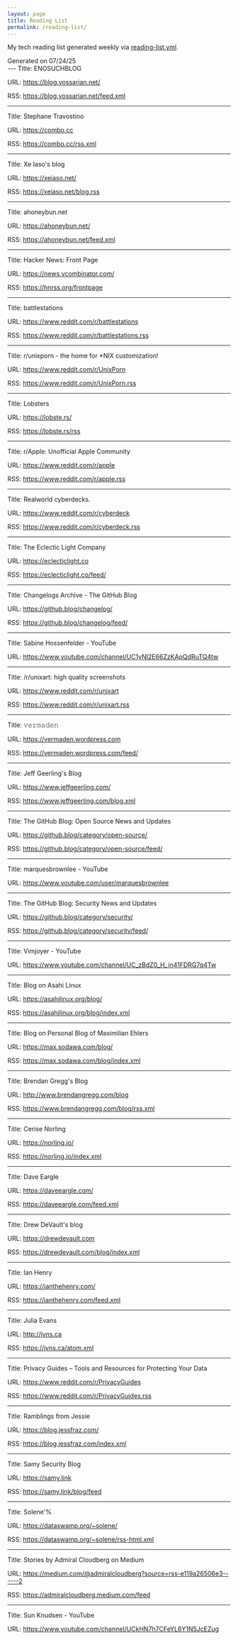 ```yaml
---
layout: page
title: Reading List
permalink: /reading-list/
---
```


My tech reading list generated weekly via [reading-list.yml](https://github.com/heywoodlh/heywoodlh.io/blob/main/.github/workflows/reading-list.yml).

<div class=date>
Generated on 07/24/25
</div>
---
Title: ENOSUCHBLOG

URL: <https://blog.yossarian.net/>

RSS: <https://blog.yossarian.net/feed.xml>

---
Title: Stephane Travostino

URL: <https://combo.cc>

RSS: <https://combo.cc/rss.xml>

---
Title: Xe Iaso's blog

URL: <https://xeiaso.net/>

RSS: <https://xeiaso.net/blog.rss>

---
Title: ahoneybun.net

URL: <https://ahoneybun.net/>

RSS: <https://ahoneybun.net/feed.xml>

---
Title: Hacker News: Front Page

URL: <https://news.ycombinator.com/>

RSS: <https://hnrss.org/frontpage>

---
Title: battlestations

URL: <https://www.reddit.com/r/battlestations>

RSS: <https://www.reddit.com/r/battlestations.rss>

---
Title: r/unixporn - the home for *NIX customization!

URL: <https://www.reddit.com/r/UnixPorn>

RSS: <https://www.reddit.com/r/UnixPorn.rss>

---
Title: Lobsters

URL: <https://lobste.rs/>

RSS: <https://lobste.rs/rss>

---
Title: r/Apple: Unofficial Apple Community

URL: <https://www.reddit.com/r/apple>

RSS: <https://www.reddit.com/r/apple.rss>

---
Title: Realworld cyberdecks.

URL: <https://www.reddit.com/r/cyberdeck>

RSS: <https://www.reddit.com/r/cyberdeck.rss>

---
Title: The Eclectic Light Company

URL: <https://eclecticlight.co>

RSS: <https://eclecticlight.co/feed/>

---
Title: Changelogs Archive - The GitHub Blog

URL: <https://github.blog/changelog/>

RSS: <https://github.blog/changelog/feed/>

---
Title: Sabine Hossenfelder - YouTube

URL: <https://www.youtube.com/channel/UC1yNl2E66ZzKApQdRuTQ4tw>


---
Title: /r/unixart: high quality screenshots

URL: <https://www.reddit.com/r/unixart>

RSS: <https://www.reddit.com/r/unixart.rss>

---
Title: 𝚟𝚎𝚛𝚖𝚊𝚍𝚎𝚗

URL: <https://vermaden.wordpress.com>

RSS: <https://vermaden.wordpress.com/feed/>

---
Title: Jeff Geerling's Blog

URL: <https://www.jeffgeerling.com/>

RSS: <https://www.jeffgeerling.com/blog.xml>

---
Title: The GitHub Blog: Open Source News and Updates

URL: <https://github.blog/category/open-source/>

RSS: <https://github.blog/category/open-source/feed/>

---
Title: marquesbrownlee - YouTube

URL: <https://www.youtube.com/user/marquesbrownlee>


---
Title: The GitHub Blog: Security News and Updates

URL: <https://github.blog/category/security/>

RSS: <https://github.blog/category/security/feed/>

---
Title: Vimjoyer - YouTube

URL: <https://www.youtube.com/channel/UC_zBdZ0_H_jn41FDRG7q4Tw>


---
Title: Blog on Asahi Linux

URL: <https://asahilinux.org/blog/>

RSS: <https://asahilinux.org/blog/index.xml>

---
Title: Blog on Personal Blog of Maximilian Ehlers

URL: <https://max.sodawa.com/blog/>

RSS: <https://max.sodawa.com/blog/index.xml>

---
Title: Brendan Gregg's Blog

URL: <http://www.brendangregg.com/blog>

RSS: <https://www.brendangregg.com/blog/rss.xml>

---
Title: Cerise Norling

URL: <https://norling.io/>

RSS: <https://norling.io/index.xml>

---
Title: Dave Eargle

URL: <https://daveeargle.com/>

RSS: <https://daveeargle.com/feed.xml>

---
Title: Drew DeVault's blog

URL: <https://drewdevault.com>

RSS: <https://drewdevault.com/blog/index.xml>

---
Title: Ian Henry

URL: <https://ianthehenry.com/>

RSS: <https://ianthehenry.com/feed.xml>

---
Title: Julia Evans

URL: <http://jvns.ca>

RSS: <https://jvns.ca/atom.xml>

---
Title: Privacy Guides – Tools and Resources for Protecting Your Data

URL: <https://www.reddit.com/r/PrivacyGuides>

RSS: <https://www.reddit.com/r/PrivacyGuides.rss>

---
Title: Ramblings from Jessie

URL: <https://blog.jessfraz.com/>

RSS: <https://blog.jessfraz.com/index.xml>

---
Title: Samy Security Blog

URL: <https://samy.link>

RSS: <https://samy.link/blog/feed>

---
Title: Solene'%

URL: <https://dataswamp.org/~solene/>

RSS: <https://dataswamp.org/~solene/rss-html.xml>

---
Title: Stories by Admiral Cloudberg on Medium

URL: <https://medium.com/@admiralcloudberg?source=rss-e119a26506e3------2>

RSS: <https://admiralcloudberg.medium.com/feed>

---
Title: Sun Knudsen - YouTube

URL: <https://www.youtube.com/channel/UCkHN7h7CFeYL6Y1N5JcEZug>


